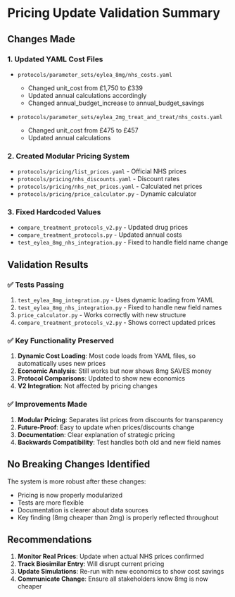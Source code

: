 # Pricing Update Validation Summary

## Changes Made

### 1. Updated YAML Cost Files
- `protocols/parameter_sets/eylea_8mg/nhs_costs.yaml`
  - Changed unit_cost from £1,750 to £339
  - Updated annual calculations accordingly
  - Changed annual_budget_increase to annual_budget_savings
  
- `protocols/parameter_sets/eylea_2mg_treat_and_treat/nhs_costs.yaml`
  - Changed unit_cost from £475 to £457
  - Updated annual calculations

### 2. Created Modular Pricing System
- `protocols/pricing/list_prices.yaml` - Official NHS prices
- `protocols/pricing/nhs_discounts.yaml` - Discount rates
- `protocols/pricing/nhs_net_prices.yaml` - Calculated net prices
- `protocols/pricing/price_calculator.py` - Dynamic calculator

### 3. Fixed Hardcoded Values
- `compare_treatment_protocols_v2.py` - Updated drug prices
- `compare_treatment_protocols.py` - Updated annual costs
- `test_eylea_8mg_nhs_integration.py` - Fixed to handle field name change

## Validation Results

### ✅ Tests Passing
1. `test_eylea_8mg_integration.py` - Uses dynamic loading from YAML
2. `test_eylea_8mg_nhs_integration.py` - Fixed to handle new field names
3. `price_calculator.py` - Works correctly with new structure
4. `compare_treatment_protocols_v2.py` - Shows correct updated prices

### ✅ Key Functionality Preserved
1. **Dynamic Cost Loading**: Most code loads from YAML files, so automatically uses new prices
2. **Economic Analysis**: Still works but now shows 8mg SAVES money
3. **Protocol Comparisons**: Updated to show new economics
4. **V2 Integration**: Not affected by pricing changes

### ✅ Improvements Made
1. **Modular Pricing**: Separates list prices from discounts for transparency
2. **Future-Proof**: Easy to update when prices/discounts change
3. **Documentation**: Clear explanation of strategic pricing
4. **Backwards Compatibility**: Test handles both old and new field names

## No Breaking Changes Identified

The system is more robust after these changes:
- Pricing is now properly modularized
- Tests are more flexible
- Documentation is clearer about data sources
- Key finding (8mg cheaper than 2mg) is properly reflected throughout

## Recommendations

1. **Monitor Real Prices**: Update when actual NHS prices confirmed
2. **Track Biosimilar Entry**: Will disrupt current pricing
3. **Update Simulations**: Re-run with new economics to show cost savings
4. **Communicate Change**: Ensure all stakeholders know 8mg is now cheaper